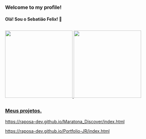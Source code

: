 <h3>Welcome to my profile!</h3>

<h4>Olá! Sou o Sebatião Felix! 👋<?h4>

##

<div>
  <a href="https://github.com/Raposa-Dev">
  <img height = "220em" src = "https://github-readme-stats.vercel.app/api?username=Raposa-Dev&show_icons=true&theme=algolia&include_all_commits=true&count_private=true" />
  <img height = "220em" src = "https://github-readme-stats.vercel.app/api/top-langs/?username=Raposa-Dev&theme=algolia" />
</div>

  ##
  
<h3>Meus projetos.</h3>

<a>https://raposa-dev.github.io/Maratona_Discover/index.html</a>

<a>https://raposa-dev.github.io/Portfolio-JR/index.html</a>

 
<!--
**Raposa-Dev/Raposa-Dev** is a ✨ _special_ ✨ repository because its `README.md` (this file) appears on your GitHub profile.

Here are some ideas to get you started:

- 🔭 I’m currently working on ...
- 🌱 I’m currently learning ...
- 👯 I’m looking to collaborate on ...
- 🤔 I’m looking for help with ...
- 💬 Ask me about ...
- 📫 How to reach me: ...
- 😄 Pronouns: ...
- ⚡ Fun fact: ...
-->
